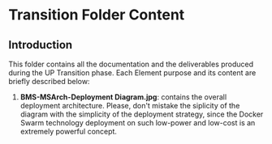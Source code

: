 # Transition Folder Content

## Introduction
This folder contains all the documentation and the deliverables produced during the UP Transition phase. Each Element purpose and its content are briefly described below:

1. **BMS-MSArch-Deployment Diagram.jpg**: contains the overall deployment architecture. Please, don't mistake the siplicity of the diagram with the simplicity of the deployment strategy, since the Docker Swarm technology deployment on such low-power and low-cost is an extremely powerful concept.
